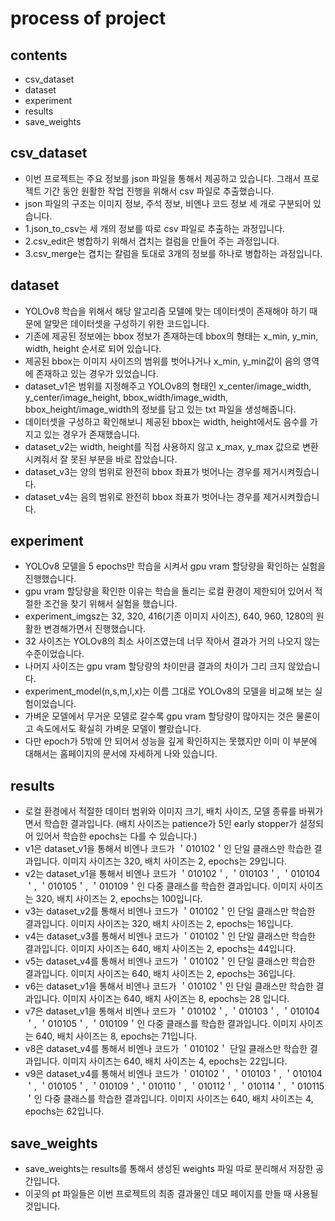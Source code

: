 #  process of project

## contents

- csv_dataset
- dataset
- experiment
- results
- save_weights

## csv_dataset

- 이번 프로젝트는 주요 정보를 json 파일을 통해서 제공하고 있습니다. 그래서 프로젝트 기간 동안 원활한 작업 진행을 위해서 csv 파일로 추출했습니다.
- json 파일의 구조는 이미지 정보, 주석 정보, 비엔나 코드 정보 세 개로 구분되어 있습니다.
- 1.json_to_csv는 세 개의 정보를 따로 csv 파일로 추출하는 과정입니다.
- 2.csv_edit은 병합하기 위해서 겹치는 컬럼을 만들어 주는 과정입니다.
- 3.csv_merge는 겹치는 칼럼을 토대로 3개의 정보를 하나로 병합하는 과정입니다.

## dataset

- YOLOv8 학습을 위해서 해당 알고리즘 모델에 맞는 데이터셋이 존재해야 하기 때문에 알맞은 데이터셋을 구성하기 위한 코드입니다.
- 기존에 제공된 정보에는 bbox 정보가 존재하는데 bbox의 형태는 x_min, y_min, width, height 순서로 되어 있습니다.
- 제공된 bbox는 이미지 사이즈의 범위를 벗어나거나 x_min, y_min값이 음의 영역에 존재하고 있는 경우가 있었습니다.
- dataset_v1은 범위를 지정해주고 YOLOv8의 형태인 x_center/image_width, y_center/image_height, bbox_width/image_width, bbox_height/image_width의 정보를 담고 있는 txt 파일을 생성해줍니다.
- 데이터셋을 구성하고 확인해보니 제공된 bbox는 width, height에서도 음수를 가지고 있는 경우가 존재했습니다.
- dataset_v2는 width, height를 직접 사용하지 않고 x_max, y_max 값으로 변환시켜줘서 잘 못된 부분을 바로 잡았습니다.
- dataset_v3는 양의 범위로 완전히 bbox 좌표가 벗어나는 경우를 제거시켜줬습니다.
- dataset_v4는 음의 범위로 완전히 bbox 좌표가 벗어나는 경우를 제거시켜줬습니다.

## experiment

- YOLOv8 모델을 5 epochs만 학습을 시켜서 gpu vram 할당량을 확인하는 실험을 진행했습니다.
- gpu vram 할당량을 확인한 이유는 학습을 돌리는 로컬 환경이 제한되어 있어서 적절한 조건을 찾기 위해서 실험을 했습니다.
- experiment_imgsz는 32, 320, 416(기존 이미지 사이즈), 640, 960, 1280의 원활한 변경해가면서 진행했습니다.
- 32 사이즈는 YOLOv8의 최소 사이즈였는데 너무 작아서 결과가 거의 나오지 않는 수준이었습니다.
- 나머지 사이즈는 gpu vram 할당량의 차이만큼 결과의 차이가 그리 크지 않았습니다.
- experiment_model(n,s,m,l,x)는 이름 그대로 YOLOv8의 모델을 비교해 보는 실험이었습니다.
- 가벼운 모델에서 무거운 모델로 갈수록 gpu vram 할당량이 많아지는 것은 물론이고 속도에서도 확실히 가벼운 모델이 빨랐습니다.
- 다만 epoch가 5밖에 안 되어서 성능을 깊게 확인하지는 못했지만 이미 이 부분에 대해서는 홈페이지의 문서에 자세하게 나와 있습니다.

## results

- 로컬 환경에서 적절한 데이터 범위와 이미지 크기, 배치 사이즈, 모델 종류를 바꿔가면서 학습한 결과입니다. (배치 사이즈는 patience가 5인 early stopper가 설정되어 있어서 학습한 epochs는 다를 수 있습니다.)
- v1은 dataset_v1을 통해서 비엔나 코드가 ＇010102＇인 단일 클래스만 학습한 결과입니다. 이미지 사이즈는 320, 배치 사이즈는 2, epochs는 29입니다.
- v2는 dataset_v1을 통해서 비엔나 코드가 ＇010102＇, ＇010103＇, ＇010104＇, ＇010105＇, ＇010109＇인 다중 클래스를 학습한 결과입니다. 이미지 사이즈는 320, 배치 사이즈는 2, epochs는 100입니다.
- v3는 dataset_v2를 통해서 비엔나 코드가 ＇010102＇인 단일 클래스만 학습한 결과입니다. 이미지 사이즈는 320, 배치 사이즈는 2, epochs는 16입니다.
- v4는 dataset_v3를 통해서 비엔나 코드가 ＇010102＇인 단일 클래스만 학습한 결과입니다. 이미지 사이즈는 640, 배치 사이즈는 2, epochs는 44입니다.
- v5는 dataset_v4를 통해서 비엔나 코드가 ＇010102＇인 단일 클래스만 학습한 결과입니다. 이미지 사이즈는 640, 배치 사이즈는 2, epochs는 36입니다.
- v6는 dataset_v1을 통해서 비엔나 코드가 ＇010102＇인 단일 클래스만 학습한 결과입니다. 이미지 사이즈는 640, 배치 사이즈는 8, epochs는 28 입니다.
- v7은 dataset_v1을 통해서 비엔나 코드가 ＇010102＇, ＇010103＇, ＇010104＇, ＇010105＇, ＇010109＇인 다중 클래스를 학습한 결과입니다. 이미지 사이즈는 640, 배치 사이즈는 8, epochs는 71입니다.
- v8은 dataset_v4를 통해서 비엔나 코드가 ＇010102＇ 단일 클래스만 학습한 결과입니다. 이미지 사이즈는 640, 배치 사이즈는 4, epochs는 22입니다.
- v9은 dataset_v4를 통해서 비엔나 코드가 ＇010102＇, ＇010103＇, ＇010104＇, ＇010105＇, ＇010109＇,＇010110＇, ＇010112＇, ＇010114＇, ＇010115＇인 다중 클래스를 학습한 결과입니다. 이미지 사이즈는 640, 배치 사이즈는 4, epochs는 62입니다.

## save_weights

- save_weights는 results를 통해서 생성된 weights 파일 따로 분리해서 저장한 공간입니다.
- 이곳의 pt 파일들은 이번 프로젝트의 최종 결과물인 데모 페이지를 만들 때 사용될 것입니다.